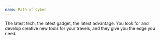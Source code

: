 ```yaml
---
name: Path of Cyber
---
```

The latest tech, the latest gadget, the latest advantage. You look for and develop creative new tools for your travels,
and they give you the edge you need.

